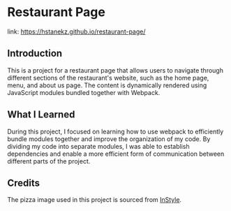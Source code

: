 # Restaurant Page

link: https://hstanekz.github.io/restaurant-page/

## Introduction

This is a project for a restaurant page that allows users to navigate through different sections of the restaurant's website, such as the home page, menu, and about us page. The content is dynamically rendered using JavaScript modules bundled together with Webpack.

## What I Learned

During this project, I focused on learning how to use webpack to efficiently bundle modules together and improve the organization of my code. By dividing my code into separate modules, I was able to establish dependencies and enable a more efficient form of communication between different parts of the project.

## Credits

The pizza image used in this project is sourced from [InStyle](https://www.instyle.com/news/robertas-margherita-pizza-recipe).

